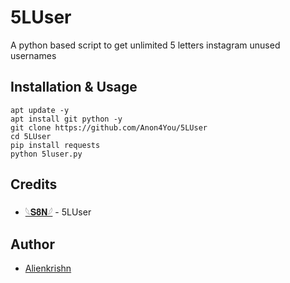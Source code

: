 # 5LUser
A python based script to get unlimited 5 letters instagram unused usernames

## Installation & Usage 

```
apt update -y
apt install git python -y
git clone https://github.com/Anon4You/5LUser
cd 5LUser
pip install requests
python 5luser.py
```
## Credits
* [𓆩𝐒𝟖𝐍𓆪](https://www.instagram.com/s4s8n?igsh=NnRkOHcza3h0ZDJz) - 5LUser

## Author
* [Alienkrishn](https://www.instagram.com/alienkrishn) 
